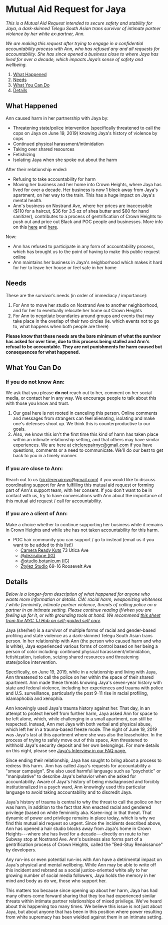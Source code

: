 # Mutual Aid Request for Jaya
_This is a Mutual Aid Request intended to secure safety and stability for Jaya, a dark-skinned Telegu South Asian trans survivor of intimate partner violence by her white ex-partner, Ann._

_We are making this request after trying to engage in a confidential accountability process with Ann, who has refused any and all requests for accountability. She has since opened a business close to where Jaya  has lived for over a decade, which impacts Jaya’s sense of safety and wellbeing._

1. [What Happened](#what-happened)
2. [Needs](#needs)
3. [What You Can Do](#what-to-do)
4. [Details](#details)

## What Happened <a name="what-happened"></a>
Ann caused harm in her partnership with Jaya by:
-   Threatening state/police intervention (specifically threatened to call the cops on Jaya on June 19, 2019) knowing Jaya's history of violence by cops
-   Continued physical harassment/intimidation
-   Taking over shared resources
-   Fetishizing
-   Isolating Jaya when she spoke out about the harm

After their relationship ended:
-   Refusing to take accountability for harm
-   Moving her business and her home into Crown Heights, where Jaya has lived for over a decade. Her business is now 1 block away from Jaya's apartment, on her way to the train. This has a huge impact on Jaya's mental health.
-   Ann's business on Nostrand Ave, where her prices are inaccessible ($110 for a haircut, $36 for 3.5 oz of shea butter and $60 for hand sanitizer), contributes to a process of gentrification of Crown Heights to push out and price out Black and POC people and businesses. More info on this [here](https://thebridgebk.com/nostrand-avenue-why-its-new-gentrification-flash-point/) and [here](https://www.youtube.com/watch?v=klqHzXQVWKs).

Now:
-   Ann has refused to participate in any form of accountability process, which has brought us to the point of having to make this public request online
-   Ann maintains her business in Jaya's neighborhood which makes it hard for her to leave her house or feel safe in her home

## Needs <a name="needs"></a>
These are the survivor’s needs (in order of immediacy / importance):
1.  For Ann to move her studio on Nostrand Ave to another neighborhood, and for her to eventually relocate her home out Crown Heights
2.  For Ann to negotiate boundaries around groups and events that may take place in the overlap of their two circles (ie. which events not to go to, what happens when both people are there)

**Please know that these needs are the bare minimum of what the survivor has asked for over time, due to this process being stalled and Ann's refusal to be accountable. They are not punishments for harm caused but consequences for what happened.**

## What You Can Do <a name="what-to-do"></a>
### If you do not know Ann:
We ask that you please **do not** reach out to her, comment on her social media, or contact her in any way. We encourage people to talk about this with those you know and trust.
1.  Our goal here is not rooted in canceling this person. Online comments and messages from strangers can feel alienating, isolating and make one's defenses shoot up. We think this is counterproductive to our goals.
2. Also, we know this isn't the first time this kind of harm has taken place within an intimate relationship setting, and that others may have similar experiences. We are here at <circlerepairnyc@gmail.com> if you have questions, comments or a need to communicate. We'll do our best to get back to you in a timely manner.

### If you are close to Ann:
Reach out to us (<circlerepairnyc@gmail.com>) if you would like to discuss coordinating support for Ann fulfilling this mutual aid request or forming part of Ann's support team, with her consent. If you don't want to be in contact with us, try to have conversations with Ann about the importance of this mutual aid request / call for accountability.

### If you are a client of Ann:
Make a choice whether to continue supporting her business while it remains in Crown Heights and while she has not taken accountability for this harm.
-  POC hair community you can support / go to instead (email us if you want to be added to this list!)
    -   [Camera Ready Kuts](https://www.camerareadykutz.com/) 73 Utica Ave
    -   [@dezisdope (IG)](https://www.instagram.com/dezisdope/)
    -   [@studio.botanicum (IG)](https://instagram.com/studio.botanicum)
    -   [Ztylez Studio](https://ztylezstudio.com/) 69-16 Roosevelt Ave

## Details <a name="details"></a>
_Below is a longer-form description of what happened for anyone who wants more information or details. CW: racial harm, weaponizing whiteness / white femininity, intimate partner violence, threats of calling police on a partner in an intimate setting. Please continue reading if/when you are feeling up for it, or with grounding tools at hand. We recommend [this sheet from the NYC TJ Hub on self-guided self care](https://docs.google.com/document/d/123TviiR-DcRdH_dpfYVpOVrdy_plVgPzztCJ8ALOh40/edit)._

Jaya (she/her) is a survivor of multiple forms of racial and gender-based profiling and state violence as a dark-skinned Telegu South Asian trans person. In her relationship with Ann (the person who caused harm and who is white), Jaya experienced various forms of control based on her being a person of color including: continued physical harassment/intimidation, fetishization, isolation, seizing shared resources and threatening state/police intervention.

Specifically, on June 19, 2019, while in a relationship and living with Jaya, Ann threatened to call the police on her within the space of their shared apartment. Ann made these threats knowing Jaya's seven-year history with state and federal violence, including her experiences and trauma with police and U.S. surveillance, particularly the post 9-11 rise in racial profiling, islamaphobia and xenophia.

Ann knowingly used Jaya's trauma history against her. That day, in an attempt to protect herself from further harm, Jaya asked Ann for space to be left alone, which, while challenging in a small apartment, can still be respected. Instead, Ann met Jaya with both verbal and physical abuse, which left her in a trauma-based freeze mode. The night of June 19, 2019 was Jaya's last at this apartment where she was also the leaseholder. In the process of trying to safely move out of this space, Ann threatened to withhold Jaya's security deposit and her own belongings. For more details on this night, please see [Jaya's Interview in our FAQ page.](https://docs.google.com/document/d/10a8TLg9QM5MTELlPoOZkIt7CskKlwjDV1lAbnDVdwpg/edit)

Since ending their relationship, Jaya has sought to bring about a process to redress this harm.  Ann has called Jaya's requests for accountability a "smear campaign". She also used harmful language such as "psychotic" or "manipulative" to describe Jaya's behavior when she asked for accountability. Aware of Jaya's history of being misdiagnosed and forcibly institutionalized in a psych ward, Ann knowingly used this particular language to avoid taking accountability and to discredit Jaya.

Jaya's history of trauma is central to why the threat to call the police on her was harm, in addition to the fact that Ann enacted racial and gendered privilege (based on white femininity aka. Karen-ing) in that threat. That dynamic of power and privilege remains in place today, which is why we find this mutual aid request so urgent. Since the incidents described above, Ann has opened a hair studio blocks away from Jaya's home in Crown Heights---where she has lived for a decade---directly on route to her Subway stop at Nostrand Ave. Ann's business also forms part of a gentrification process of Crown Heights, called the "Bed-Stuy Renaissance" by developers.

Any run-ins or even potential run-ins with Ann have a detrimental impact on Jaya's physical and mental wellbeing. While Ann may be able to write off this incident and rebrand as a social justice-oriented white ally to her growing number of social media followers, Jaya holds the memory in her mind and body as do we, those who support her.

This matters too because since opening up about her harm, Jaya has had many others come forward sharing that they too had experienced similar threats within intimate partner relationships of mixed privilege. We've heard about this happening too many times. We believe this issue is not just about Jaya, but about anyone that has been in this position where power resulting from white supremacy has been wielded against them in an intimate setting.
